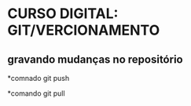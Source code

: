 # CURSO DIGITAL: GIT/VERCIONAMENTO
## gravando mudanças no repositório

*comnado git push

*comando git pull
